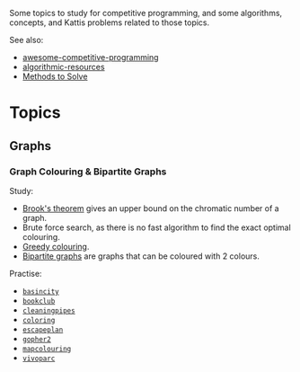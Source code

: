 Some topics to study for competitive programming, and some algorithms, concepts, and Kattis problems related to those topics.

See also:

- [awesome-competitive-programming](https://github.com/lnishan/awesome-competitive-programming)
- [algorithmic-resources](https://github.com/hkirat/Algorithmic-Resources)
- [Methods to Solve](https://cpbook.net/methodstosolve)

# Topics

## Graphs

### Graph Colouring & Bipartite Graphs

Study:

- [Brook's theorem](https://en.wikipedia.org/wiki/Brooks%27_theorem) gives an upper bound on the chromatic number of a graph.
- Brute force search, as there is no fast algorithm to find the exact optimal colouring.
- [Greedy colouring](https://en.wikipedia.org/wiki/Greedy_coloring).
- [Bipartite graphs](https://en.wikipedia.org/wiki/Bipartite_graph) are graphs that can be coloured with 2 colours.

Practise:

- [`basincity`](https://open.kattis.com/problems/basincity)
- [`bookclub`](https://open.kattis.com/problems/bookclub)
- [`cleaningpipes`](https://open.kattis.com/problems/cleaningpipes)
- [`coloring`](https://open.kattis.com/problems/coloring)
- [`escapeplan`](https://open.kattis.com/problems/escapeplan)
- [`gopher2`](https://open.kattis.com/problems/gopher2)
- [`mapcolouring`](https://open.kattis.com/problems/mapcolouring)
- [`vivoparc`](https://open.kattis.com/problems/vivoparc)
